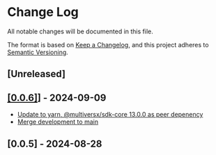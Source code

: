 # Change Log

All notable changes will be documented in this file.

The format is based on [Keep a Changelog](https://keepachangelog.com/en/1.0.0/),
and this project adheres to [Semantic Versioning](https://semver.org/spec/v2.0.0.html).

## [Unreleased]

## [[0.0.6]](https://github.com/multiversx/mx-sdk-js-metamask-provider)] - 2024-09-09
- [Update to yarn, @multiversx/sdk-core 13.0.0 as peer depenency](https://github.com/multiversx/mx-sdk-js-metamask-provider/pull/2)
- [Merge development to main](https://github.com/multiversx/mx-sdk-js-metamask-provider/pull/1)

## [0.0.5] - 2024-08-28

